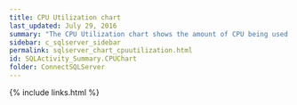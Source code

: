 ```yaml
---
title: CPU Utilization chart
last_updated: July 29, 2016
summary: "The CPU Utilization chart shows the amount of CPU being used by SQL Server against the total being used by all processes in Windows."
sidebar: c_sqlserver_sidebar
permalink: sqlserver_chart_cpuutilization.html
id: SQLActivity_Summary.CPUChart
folder: ConnectSQLServer
---
```




{% include links.html %}
